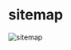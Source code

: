 # sitemap

![sitemap](https://github.com/memor24/myWebsite-frontend/assets/112832477/c717be40-2d98-4a72-a27d-fb56b163878b)


